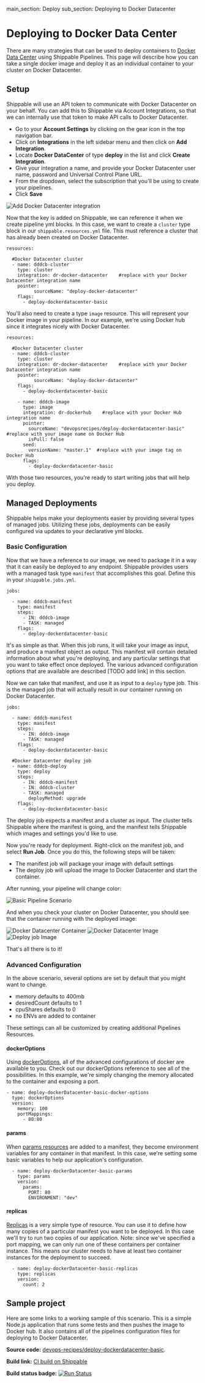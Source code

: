 main_section: Deploy
sub_section: Deploying to Docker Datacenter

# Deploying to Docker Data Center
There are many strategies that can be used to deploy containers to [Docker Data Center](https://www.docker.com/enterprise-edition#/container_management) using Shippable Pipelines.  This page will describe how you can take a single docker image and deploy it as an individual container to your cluster on Docker Datacenter.

## Setup

Shippable will use an API token to communicate with Docker Datacenter on your behalf. You can add this to Shippable via Account Integrations, so that we can internally use that token to make API calls to Docker Datacenter.

- Go to your **Account Settings** by clicking on the gear icon in the top navigation bar.
- Click on **Integrations** in the left sidebar menu and then click on **Add Integration**.
- Locate **Docker DataCenter** of type **deploy** in the list and click **Create Integration**.
- Give your integration a name, and provide your Docker Datacenter user name, password and Universal Control Plane URL.
- From the dropdown, select the subscription that you'll be using to create your pipelines.
- Click **Save**

<img src="../images/deploy/docker-Datacenter/docker-datacenter-integration.png" alt="Add Docker Datacenter integration">


Now that the key is added on Shippable, we can reference it when we create pipeline yml blocks.  In this case, we want to create a `cluster` type block in our `shippable.resources.yml` file.  This must reference a cluster that has already been created on Docker Datacenter.

```
resources:

  #Docker Datacenter cluster
  - name: dddcb-cluster
    type: cluster
    integration: dr-docker-datacenter    #replace with your Docker Datacenter integration name
    pointer:
          sourceName: "deploy-docker-datacenter"
    flags:
      - deploy-dockerdatacenter-basic
```

You'll also need to create a type `image` resource.  This will represent your Docker image in your pipeline.  In our example, we're using Docker hub since it integrates nicely with Docker Datacenter.

```
resources:

  #Docker Datacenter cluster
  - name: dddcb-cluster
    type: cluster
    integration: dr-docker-datacenter    #replace with your Docker Datacenter integration name
    pointer:
          sourceName: "deploy-docker-datacenter"
    flags:
      - deploy-dockerdatacenter-basic

    - name: dddcb-image
      type: image
      integration: dr-dockerhub    #replace with your Docker Hub integration name
      pointer:
        sourceName: "devopsrecipes/deploy-dockerdatacenter-basic"  #replace with your image name on Docker Hub
        isPull: false
      seed:
        versionName: "master.1"  #replace with your image tag on Docker Hub
      flags:
        - deploy-dockerdatacenter-basic
```

With those two resources, you're ready to start writing jobs that will help you deploy.


## Managed Deployments
Shippable helps make your deployments easier by providing several types of managed jobs.  Utilizing these jobs, deployments can be easily configured via updates to your declarative yml blocks.

### Basic Configuration
Now that we have a reference to our image, we need to package it in a way that it can easily be deployed to any endpoint.  Shippable provides users with a managed task type `manifest` that accomplishes this goal.  Define this in your `shippable.jobs.yml`.

```
jobs:

  - name: dddcb-manifest
    type: manifest
    steps:
      - IN: dddcb-image
      - TASK: managed
    flags:
      - deploy-dockerdatacenter-basic

```
It's as simple as that.  When this job runs, it will take your image as input, and produce a manifest object as output.  This manifest will contain detailed information about what you're deploying, and any particular settings that you want to take effect once deployed.  The various advanced configuration options that are available are described [TODO add link] in this section.

Now we can take that manifest, and use it as input to a `deploy` type job.  This is the managed job that will actually result in our container running on Docker Datacenter.

```
jobs:

  - name: dddcb-manifest
    type: manifest
    steps:
      - IN: dddcb-image
      - TASK: managed
    flags:
      - deploy-dockerdatacenter-basic

  #Docker Datacenter deploy job
  - name: dddcb-deploy
    type: deploy
    steps:
      - IN: dddcb-manifest
      - IN: dddcb-cluster
      - TASK: managed
        deployMethod: upgrade
    flags:
      - deploy-dockerdatacenter-basic
```

The deploy job expects a manifest and a cluster as input.  The cluster tells Shippable where the manifest is going, and the manifest tells Shippable which images and settings you'd like to use.

Now you're ready for deployment.  Right-click on the manifest job, and select **Run Job**.  Once you do this, the following steps will be taken:

- The manifest job will package your image with default settings
- The deploy job will upload the image to Docker Datacenter and start the container.

After running, your pipeline will change color:

![Basic Pipeline Scenario]()

And when you check your cluster on Docker Datacenter, you should see that the container running with the deployed image:

![Docker Datacenter Container](https://github.com/devops-recipes/deploy-dockerdatacenter-basic/blob/master/public/resources/images/ddc-container.png)
![Docker Datacenter Image](https://github.com/devops-recipes/deploy-dockerdatacenter-basic/blob/master/public/resources/images/ddc-deployed-image.png)
![Deploy job Image](https://github.com/devops-recipes/deploy-dockerdatacenter-basic/blob/master/public/resources/images/deploy-job-view.png)

That's all there is to it!

### Advanced Configuration
In the above scenario, several options are set by default that you might want to change.

- memory defaults to 400mb
- desiredCount defaults to 1
- cpuShares defaults to 0
- no ENVs are added to container

These settings can all be customized by creating additional Pipelines Resources.

#### dockerOptions
Using [dockerOptions](../reference/resource-dockeroptions), all of the advanced configurations of docker are available to you. Check out our dockerOptions reference to see all of the possibilities. In this example, we're simply changing the memory allocated to the container and exposing a port.
```
- name: deploy-dockerDatacenter-basic-docker-options
  type: dockerOptions
  version:
    memory: 100
    portMappings:
      - 80:80
```
#### params
When [params resources](../reference/resource-params) are added to a manifest, they become environment variables for any container in that manifest.  In this case, we're setting some basic variables to help our application's configuration.

```
  - name: deploy-dockerDatacenter-basic-params
    type: params
    version:
      params:
        PORT: 80
        ENVIRONMENT: "dev"
```

#### replicas
[Replicas](../reference/resource-replicas) is a very simple type of resource. You can use it to define how many copies of a particular manifest you want to be deployed. In this case we'll try to run two copies of our application. Note: since we've specified a port mapping, we can only run one of these containers per container instance.  This means our cluster needs to have at least two container instances for the deployment to succeed.
```
  - name: deploy-dockerDatacenter-basic-replicas
    type: replicas
    version:
      count: 2
```

## Sample project

Here are some links to a working sample of this scenario. This is a simple Node.js application that runs some tests and then pushes
the image to Docker hub. It also contains all of the pipelines configuration files for deploying to Docker Datacenter.

**Source code:**  [devops-recipes/deploy-dockerdatacenter-basic](https://github.com/devops-recipes/deploy-dockerdatacenter-basic).

**Build link:** [CI build on Shippable](https://app.shippable.com/github/devops-recipes/deploy-dockerdatacenter-basic/runs/7/1/console)

**Build status badge:** [![Run Status](https://api.shippable.com/projects/5900dae386175d07005d4890/badge?branch=master)](https://app.shippable.com/github/devops-recipes/deploy-dockerdatacenter-basic)
